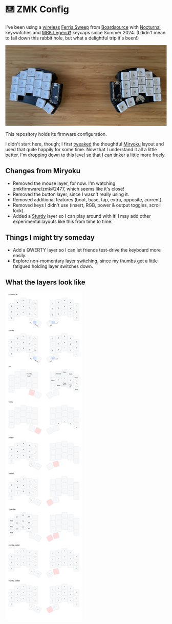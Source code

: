 # ⌨️ ZMK Config

I've been using a [wireless][nice-nano] [Ferris Sweep][ferris-sweep] from
[Boardsource][boardsource] with [Nocturnal][nocturnal] keyswitches and [MBK
Legend‡][mbk-legend] keycaps since Summer 2024. (I didn't mean to fall down
this rabbit hole, but what a delightful trip it's been!)

![keyboard][keyboard]

This repository holds its firmware configuration.

I didn't start here, though; I first [tweaked][tweaked] the thoughtful
[Miryoku][miryoku] layout and used that quite happily for some time. Now that I
understand it all a little better, I'm dropping down to this level so that I
can tinker a little more freely.

## Changes from Miryoku

- Removed the mouse layer, for now. I'm watching zmkfirmware/zmk#2477, which
  seems like it's close!
- Removed the button layer, since I wasn't really using it.
- Removed additional features (boot, base, tap, extra, opposite, current).
- Removed keys I didn't use (insert, RGB, power & output toggles, scroll lock).
- Added a [Sturdy][sturdy] layer so I can play around with it! I may add other
  experimental layouts like this from time to time.

## Things I might try someday

- Add a QWERTY layer so I can let friends test-drive the keyboard more easily.
- Explore non-momentary layer switching, since my thumbs get a little fatigued
  holding layer switches down.

## What the layers look like

![keymap][keymap]

[nice-nano]: https://nicekeyboards.com/nice-nano
[ferris-sweep]: https://github.com/davidphilipbarr/Sweep
[boardsource]: https://www.boardsource.xyz/products/crab-broom
[nocturnal]: https://lowprokb.ca/collections/switches/products/ambients-silent-choc-switches?variant=44873446391972
[mbk-legend]: https://fkcaps.com/keycaps/mbk/legend-40s
[keyboard]: docs/keyboard.jpeg
[tweaked]: https://github.com/manna-harbour/miryoku_zmk/compare/master...matthewtodd:miryoku_zmk:matthewtodd
[miryoku]: https://github.com/manna-harbour/miryoku
[sturdy]: https://oxey.dev/sturdy
[keymap]: docs/cradio.svg
